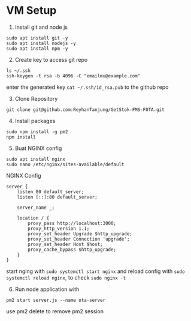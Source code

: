 # VM Setup


1. Install git and node js

```
sudo apt install git -y
sudo apt install nodejs -y
sudo apt install npm -y
```

2. Create key to access git repo

```
ls ~/.ssh
ssh-keygen -t rsa -b 4096 -C "emailmu@example.com"
```

enter the generated key `cat ~/.ssh/id_rsa.pub` to the github repo 

3. Clone Repository
```
git clone git@github.com:ReyhanTanjung/GetStok-FMS-FOTA.git
```

4. Install packages
```
sudo npm install -g pm2
npm install
```

5. Buat NGINX config
```
sudo apt install nginx
sudo nano /etc/nginx/sites-available/default
```
NGINX Config
```
server {
    listen 80 default_server;
    listen [::]:80 default_server;

    server_name _;

    location / {
        proxy_pass http://localhost:3000;
        proxy_http_version 1.1;
        proxy_set_header Upgrade $http_upgrade;
        proxy_set_header Connection 'upgrade';
        proxy_set_header Host $host;
        proxy_cache_bypass $http_upgrade;
    }
}
```
start nging with `sudo systemctl start nginx` and reload config with `sudo systemctl reload nginx`, to check `sudo nginx -t`

6. Run node application with
```
pm2 start server.js --name ota-server
```
use pm2 delete to remove pm2 session
